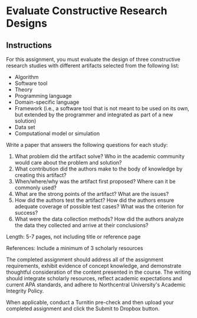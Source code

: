 # Evaluate Constructive Research Designs

## Instructions

For this assignment, you must evaluate the design of three constructive research studies with different artifacts selected from the following list:

- Algorithm
- Software tool
- Theory
- Programming language
- Domain-specific language
- Framework (i.e., a software tool that is not meant to be used on its own, but extended by the programmer and integrated as part of a new solution)
- Data set
- Computational model or simulation

Write a paper that answers the following questions for each study:

1. What problem did the artifact solve? Who in the academic community would care about the problem and solution?
2. What contribution did the authors make to the body of knowledge by creating this artifact?
3. When/where/why was the artifact first proposed? Where can it be commonly used?
4. What are the strong points of the artifact? What are the issues?
5. How did the authors test the artifact? How did the authors ensure adequate coverage of possible test cases? What was the criterion for success?
6. What were the data collection methods? How did the authors analyze the data they collected and arrive at their conclusions?

Length: 5-7 pages, not including title or reference page

References: Include a minimum of 3 scholarly resources

The completed assignment should address all of the assignment requirements, exhibit evidence of concept knowledge, and demonstrate thoughtful consideration of the content presented in the course. The writing should integrate scholarly resources, reflect academic expectations and current APA standards, and adhere to Northcentral University's Academic Integrity Policy.

When applicable, conduct a Turnitin pre-check and then upload your completed assignment and click the Submit to Dropbox button.
